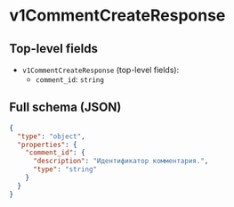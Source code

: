 # v1CommentCreateResponse

## Top-level fields
- `v1CommentCreateResponse` (top-level fields):
  - `comment_id`: `string`

## Full schema (JSON)
```json
{
  "type": "object",
  "properties": {
    "comment_id": {
      "description": "Идентификатор комментария.",
      "type": "string"
    }
  }
}
```
